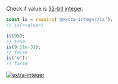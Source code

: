 Check if value is [32-bit integer].

```javascript
const is = require('@extra-integer/is');
// is(<value>)

is(95);
// true
is(9.11e-31);
// false
is('e');
// false
```


[![extra-integer](https://i.imgur.com/toEbRv5.jpg)](https://www.npmjs.com/package/extra-integer)

[32-bit integer]: https://developer.mozilla.org/en-US/docs/Web/JavaScript/Reference/Operators/Bitwise_Operators
